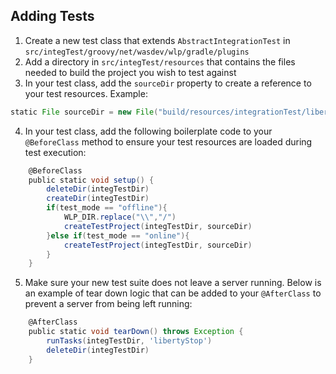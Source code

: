 ## Adding Tests
1) Create a new test class that extends `AbstractIntegrationTest` in `src/integTest/groovy/net/wasdev/wlp/gradle/plugins`
2) Add a directory in `src/integTest/resources` that contains the files needed to build the project you wish to test against
3) In your test class, add the `sourceDir` property to create a reference to your test resources. Example:

```groovy
static File sourceDir = new File("build/resources/integrationTest/liberty-test")
```

4) In your test class, add the following boilerplate code to your `@BeforeClass` method to ensure your test resources are loaded during test execution:

```groovy
    @BeforeClass
    public static void setup() {
        deleteDir(integTestDir)
        createDir(integTestDir)
        if(test_mode == "offline"){
            WLP_DIR.replace("\\","/")
            createTestProject(integTestDir, sourceDir)
        }else if(test_mode == "online"){
            createTestProject(integTestDir, sourceDir)
        }
    }
```

5) Make sure your new test suite does not leave a server running. Below is an example of tear down logic that can be added to your `@AfterClass` to prevent a server from being left running:
```groovy
    @AfterClass
    public static void tearDown() throws Exception {
        runTasks(integTestDir, 'libertyStop')
        deleteDir(integTestDir)
    }
```

